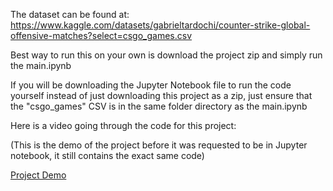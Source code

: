 The dataset can be found at: https://www.kaggle.com/datasets/gabrieltardochi/counter-strike-global-offensive-matches?select=csgo_games.csv

Best way to run this on your own is download the project zip and simply run the main.ipynb

If you will be downloading the Jupyter Notebook file to run the code yourself instead of just downloading this project as a zip, just ensure that the "csgo_games" CSV is in the same folder directory as the main.ipynb

Here is a video going through the code for this project:

(This is the demo of the project before it was requested to be in Jupyter notebook, it still contains the exact same code)

[Project Demo](https://drive.google.com/file/d/17vE6bbdlWE63CvdLE5w-TUDdOkaa521p/view?usp=sharing)

